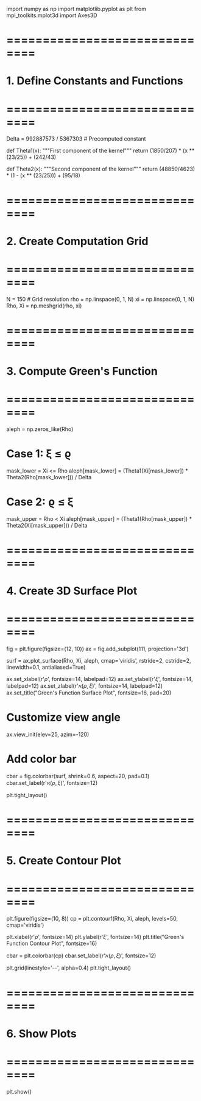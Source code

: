 import numpy as np
import matplotlib.pyplot as plt
from mpl_toolkits.mplot3d import Axes3D

# ==============================
# 1. Define Constants and Functions
# ==============================
Delta = 992887573 / 5367303  # Precomputed constant

def Theta1(x):
    """First component of the kernel"""
    return (1850/207) * (x ** (23/25)) + (242/43)

def Theta2(x):
    """Second component of the kernel"""
    return (48850/4623) * (1 - (x ** (23/25))) + (95/18)

# ==============================
# 2. Create Computation Grid
# ==============================
N = 150  # Grid resolution
rho = np.linspace(0, 1, N)
xi = np.linspace(0, 1, N)
Rho, Xi = np.meshgrid(rho, xi)

# ==============================
# 3. Compute Green's Function
# ==============================
aleph = np.zeros_like(Rho)

# Case 1: ξ ≤ ϱ
mask_lower = Xi <= Rho
aleph[mask_lower] = (Theta1(Xi[mask_lower]) * Theta2(Rho[mask_lower])) / Delta

# Case 2: ϱ ≤ ξ
mask_upper = Rho < Xi
aleph[mask_upper] = (Theta1(Rho[mask_upper]) * Theta2(Xi[mask_upper])) / Delta

# ==============================
# 4. Create 3D Surface Plot
# ==============================
fig = plt.figure(figsize=(12, 10))
ax = fig.add_subplot(111, projection='3d')

surf = ax.plot_surface(Rho, Xi, aleph, cmap='viridis', 
                      rstride=2, cstride=2, 
                      linewidth=0.1, antialiased=True)

ax.set_xlabel(r'$\rho$', fontsize=14, labelpad=12)
ax.set_ylabel(r'$\xi$', fontsize=14, labelpad=12)
ax.set_zlabel(r'$\aleph(\rho, \xi)$', fontsize=14, labelpad=12)
ax.set_title("Green's Function Surface Plot", fontsize=16, pad=20)

# Customize view angle
ax.view_init(elev=25, azim=-120)

# Add color bar
cbar = fig.colorbar(surf, shrink=0.6, aspect=20, pad=0.1)
cbar.set_label(r'$\aleph(\rho, \xi)$', fontsize=12)

plt.tight_layout()

# ==============================
# 5. Create Contour Plot
# ==============================
plt.figure(figsize=(10, 8))
cp = plt.contourf(Rho, Xi, aleph, levels=50, cmap='viridis')

plt.xlabel(r'$\rho$', fontsize=14)
plt.ylabel(r'$\xi$', fontsize=14)
plt.title("Green's Function Contour Plot", fontsize=16)

cbar = plt.colorbar(cp)
cbar.set_label(r'$\aleph(\rho, \xi)$', fontsize=12)

plt.grid(linestyle='--', alpha=0.4)
plt.tight_layout()

# ==============================
# 6. Show Plots
# ==============================
plt.show()
